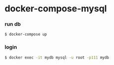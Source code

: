 # docker-compose-mysql

### run db
```bash
$ docker-compose up
```

### login
```bash
$ docker exec -it mydb mysql -u root -p111 mydb
```